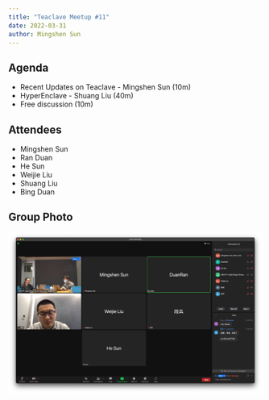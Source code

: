```yaml
---
title: "Teaclave Meetup #11"
date: 2022-03-31
author: Mingshen Sun
---
```


## Agenda

- Recent Updates on Teaclave - Mingshen Sun (10m)
- HyperEnclave - Shuang Liu (40m)
- Free discussion (10m)

## Attendees

- Mingshen Sun
- Ran Duan
- He Sun
- Weijie Liu
- Shuang Liu
- Bing Duan

## Group Photo

![Group Photo](./img/teaclave-meetup-11-zoom.png)
